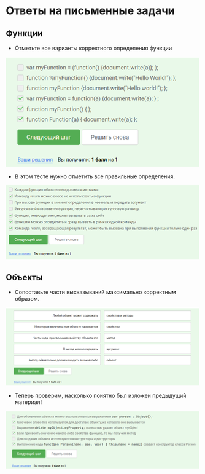 # Ответы на письменные задачи 

## Функции

- Отметьте все варианты корректного определения функции

<img src="функция1.png"/>

- В этом тесте нужно отметить все правильные определения.

<img src="функция2.png"/>

## Объекты

- Сопоставьте части высказываний максимально корректным образом.

<img src="объекты1.png"/>

- Теперь проверим, насколько понятно был изложен предыдущий материал!

<img src="объекты2.png"/>
